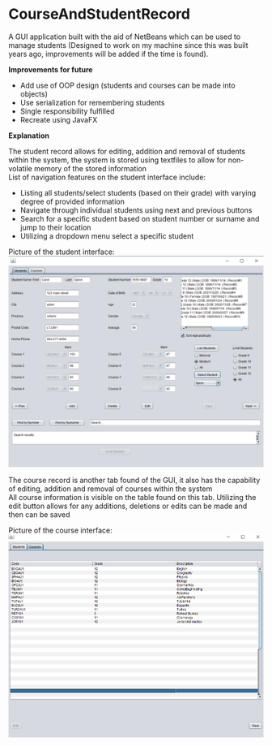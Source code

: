 # CourseAndStudentRecord
A GUI application built with the aid of NetBeans which can be used to manage students (Designed to work on my machine since this was built years ago, improvements will be added if the time is found). 

**Improvements for future**
 - Add use of OOP design (students and courses can be made into objects)
 - Use serialization for remembering students
 - Single responsibility fulfilled
 - Recreate using JavaFX
 
__Explanation__

The student record allows for editing, addition and removal of students within the system, the system is stored using textfiles to allow for non-volatile memory of the stored information  
List of navigation features on the student interface include:  
 - Listing all students/select students (based on their grade) with varying degree of provided information  
 - Navigate through individual students using next and previous buttons  
 - Search for a specific student based on student number or surname and jump to their location  
 - Utilizing a dropdown menu select a specific student  
  
Picture of the student interface:  
![alt text](https://github.com/jeremycross/CourseAndStudentRecord/blob/master/studentInterface.PNG)  

The course record is another tab found of the GUI, it also has the capability of editing, addition and removal of courses within the system  
All course information is visible on the table found on this tab. Utilizing the edit button allows for any additions, deletions or edits can be made and then can be saved  
  
Picture of the course interface:  
![alt text](https://github.com/jeremycross/CourseAndStudentRecord/blob/master/courseInterface.PNG)  
